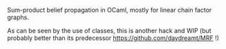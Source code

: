 Sum-product belief propagation in OCaml, mostly for linear chain factor graphs.

As can be seen by the use of classes, this is another hack and WIP (but probably better than its predecessor https://github.com/daydreamt/MRF !)
